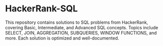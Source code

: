 # HackerRank-SQL
This repository contains solutions to SQL problems from HackerRank, covering Basic, Intermediate, and Advanced SQL concepts. Topics include SELECT, JOIN, AGGREGATION, SUBQUERIES, WINDOW FUNCTIONS, and more. Each solution is optimized and well-documented. 
